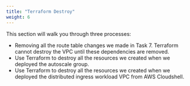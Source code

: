 ```yaml
---
title: "Terraform Destroy"
weight: 6
---
```


This section will walk you through three processes:
* Removing all the route table changes we made in Task 7. Terraform cannot destroy the VPC until these dependencies are removed.
* Use Terraform to destroy all the resources we created when we deployed the autoscale group.
* Use Terraform to destroy all the resources we created when we deployed the distributed ingress workload VPC from AWS Cloudshell.
